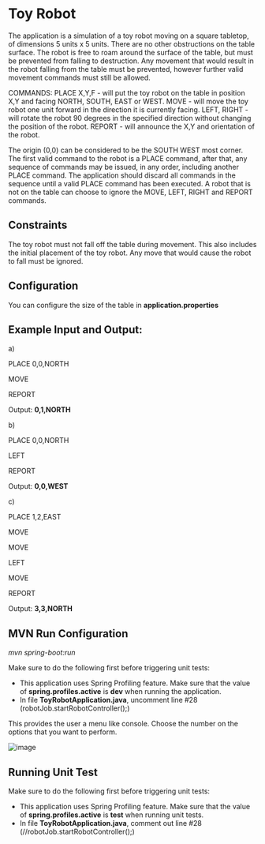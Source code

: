# Toy Robot


The application is a simulation of a toy robot moving on a square tabletop, of dimensions 5 units x 5 units. There are no other obstructions on the table surface. The robot is free to roam around the surface of the table, but must be prevented from falling to destruction. Any movement that would result in the robot falling from the table must be prevented, however further valid movement commands must still be allowed.

COMMANDS: PLACE X,Y,F - will put the toy robot on the table in position X,Y and facing NORTH, SOUTH, EAST or WEST. MOVE - will move the toy robot one unit forward in the direction it is currently facing. LEFT, RIGHT - will rotate the robot 90 degrees in the specified direction without changing the position of the robot. REPORT - will announce the X,Y and orientation of the robot.

The origin (0,0) can be considered to be the SOUTH WEST most corner. The first valid command to the robot is a PLACE command, after that, any sequence of commands may be issued, in any order, including another PLACE command. The application should discard all commands in the sequence until a valid PLACE command has been executed. A robot that is not on the table can choose to ignore the MOVE, LEFT, RIGHT and REPORT commands.

## Constraints 
The toy robot must not fall off the table during movement. This also includes the initial placement of the toy robot. Any move that would cause the robot to fall must be ignored.

## Configuration
You can configure the size of the table in **application.properties**


## Example Input and Output:

a)

PLACE 0,0,NORTH

MOVE

REPORT

Output:  **0,1,NORTH**


b)

PLACE 0,0,NORTH

LEFT

REPORT

Output:  **0,0,WEST**


c)

PLACE 1,2,EAST

MOVE

MOVE

LEFT

MOVE

REPORT

Output:  **3,3,NORTH**

 
 

## MVN Run Configuration 
  
*mvn spring-boot:run*

Make sure to do the following first before triggering unit tests:
- This application uses Spring Profiling feature. Make sure that the value of ****spring.profiles.active**** is **dev** when running the application.
- In file **ToyRobotApplication.java**, uncomment line #28 (robotJob.startRobotController();)

This provides the user a menu like console. Choose the number on the options that you want to perform.

![image](https://user-images.githubusercontent.com/39042426/137615378-80c8c5bf-aadf-4833-98f1-347f9e8febe5.png)
  
  
  
  
## Running Unit Test 
Make sure to do the following first before triggering unit tests:
- This application uses Spring Profiling feature. Make sure that the value of ****spring.profiles.active**** is **test** when running unit tests.
- In file **ToyRobotApplication.java**, comment out line #28 (//robotJob.startRobotController();)
